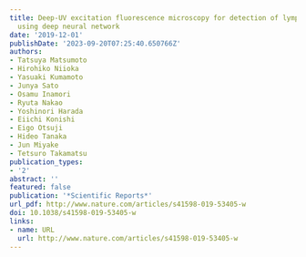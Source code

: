 ```yaml
---
title: Deep-UV excitation fluorescence microscopy for detection of lymph node metastasis
  using deep neural network
date: '2019-12-01'
publishDate: '2023-09-20T07:25:40.650766Z'
authors:
- Tatsuya Matsumoto
- Hirohiko Niioka
- Yasuaki Kumamoto
- Junya Sato
- Osamu Inamori
- Ryuta Nakao
- Yoshinori Harada
- Eiichi Konishi
- Eigo Otsuji
- Hideo Tanaka
- Jun Miyake
- Tetsuro Takamatsu
publication_types:
- '2'
abstract: ''
featured: false
publication: '*Scientific Reports*'
url_pdf: http://www.nature.com/articles/s41598-019-53405-w
doi: 10.1038/s41598-019-53405-w
links:
- name: URL
  url: http://www.nature.com/articles/s41598-019-53405-w
---
```


